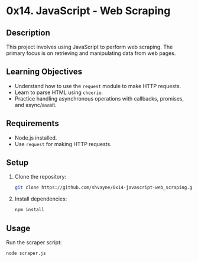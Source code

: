 # 0x14. JavaScript - Web Scraping

## Description
This project involves using JavaScript to perform web scraping. The primary focus is on retrieving and manipulating data from web pages.

## Learning Objectives
- Understand how to use the `request` module to make HTTP requests.
- Learn to parse HTML using `cheerio`.
- Practice handling asynchronous operations with callbacks, promises, and async/await.

## Requirements
- Node.js installed.
- Use `request` for making HTTP requests.

## Setup
1. Clone the repository:
    ```bash
    git clone https://github.com/shvayne/0x14-javascript-web_scraping.git
    ```
2. Install dependencies:
    ```bash
    npm install
    ```

## Usage
Run the scraper script:
```bash
node scraper.js
```



